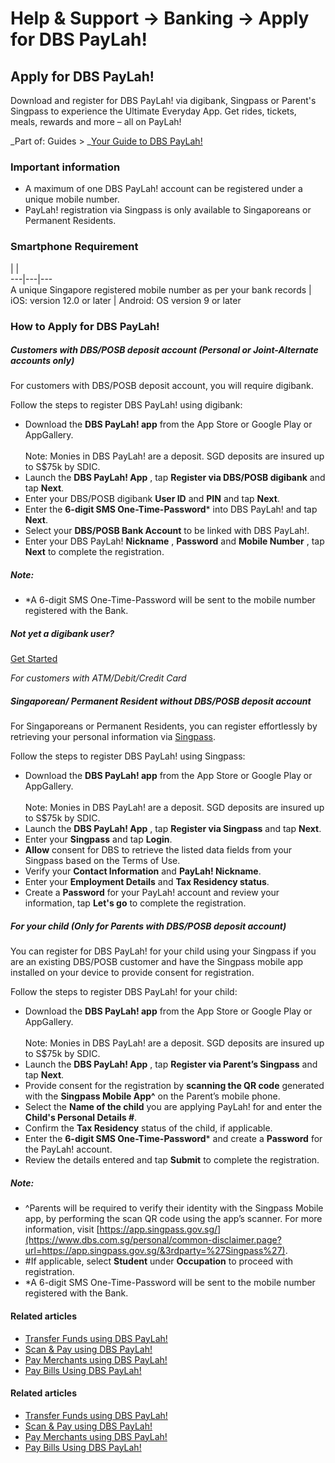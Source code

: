 # Help & Support -> Banking -> Apply for DBS PayLah!

## Apply for DBS PayLah!

Download and register for DBS PayLah! via digibank, Singpass or Parent's Singpass to experience the Ultimate Everyday App. Get rides, tickets, meals, rewards and more – all on PayLah!

_Part of: Guides > _[Your Guide to DBS PayLah!](https://www.dbs.com.sg/personal/support/guide-paylah.html)

### Important information

  * A maximum of one DBS PayLah! account can be registered under a unique mobile number.
  * PayLah! registration via Singpass is only available to Singaporeans or Permanent Residents.



### Smartphone Requirement

  
|  |   
---|---|---  
A unique Singapore registered mobile number as per your bank records | iOS: version 12.0 or later | Android: OS version 9 or later  
  
### How to Apply for DBS PayLah!

#####  Customers with DBS/POSB deposit account (Personal or Joint-Alternate accounts only)

For customers with DBS/POSB deposit account, you will require digibank.  
  
Follow the steps to register DBS PayLah! using digibank:

  * Download the **DBS PayLah! app** from the App Store or Google Play or AppGallery.  
[](https://apps.apple.com/SG/app/id878528688?mt=8) [](https://play.google.com/store/apps/details?id=com.dbs.dbspaylah) [](https://appgallery.huawei.com/#/app/C101928137)  
Note: Monies in DBS PayLah! are a deposit. SGD deposits are insured up to S$75k by SDIC. 
  * Launch the **DBS PayLah! App** , tap **Register via DBS/POSB digibank** and tap **Next**.
  * Enter your DBS/POSB digibank **User ID** and **PIN** and tap **Next**.
  * Enter the **6-digit SMS One-Time-Password*** into DBS PayLah! and tap **Next**.
  * Select your **DBS/POSB Bank Account** to be linked with DBS PayLah!.
  * Enter your DBS PayLah! **Nickname** , **Password** and **Mobile Number** , tap **Next** to complete the registration.



##### Note:

  * *A 6-digit SMS One-Time-Password will be sent to the mobile number registered with the Bank. 



##### Not yet a digibank user?

[Get Started](https://www.dbs.com.sg/personal/ibanking/ibapl/ib-apply.html)

_For customers with ATM/Debit/Credit Card_

#####  Singaporean/ Permanent Resident without DBS/POSB deposit account

For Singaporeans or Permanent Residents, you can register effortlessly by retrieving your personal information via [Singpass](https://www.dbs.com.sg/personal/deposits/bank-with-ease/dbs-myinfo).  
  
Follow the steps to register DBS PayLah! using Singpass:

  * Download the **DBS PayLah! app** from the App Store or Google Play or AppGallery.  
[](https://apps.apple.com/SG/app/id878528688?mt=8) [](https://play.google.com/store/apps/details?id=com.dbs.dbspaylah) [](https://appgallery.huawei.com/#/app/C101928137)  
Note: Monies in DBS PayLah! are a deposit. SGD deposits are insured up to S$75k by SDIC. 
  * Launch the **DBS PayLah! App** , tap **Register via Singpass** and tap **Next**.
  * Enter your **Singpass** and tap **Login**.
  * **Allow** consent for DBS to retrieve the listed data fields from your Singpass based on the Terms of Use.
  * Verify your **Contact Information** and **PayLah! Nickname**.
  * Enter your **Employment Details** and **Tax Residency status**.
  * Create a **Password** for your PayLah! account and review your information, tap **Let's go** to complete the registration.



#####  For your child (Only for Parents with DBS/POSB deposit account)

You can register for DBS PayLah! for your child using your Singpass if you are an existing DBS/POSB customer and have the Singpass mobile app installed on your device to provide consent for registration.  
  
Follow the steps to register DBS PayLah! for your child: 

  * Download the **DBS PayLah! app** from the App Store or Google Play or AppGallery.  
[](https://apps.apple.com/SG/app/id878528688?mt=8) [](https://play.google.com/store/apps/details?id=com.dbs.dbspaylah) [](https://appgallery.huawei.com/#/app/C101928137)  
Note: Monies in DBS PayLah! are a deposit. SGD deposits are insured up to S$75k by SDIC. 
  * Launch the **DBS PayLah! App** , tap **Register via Parent’s Singpass** and tap **Next**.
  * Provide consent for the registration by **scanning the QR code** generated with the **Singpass Mobile App^** on the Parent’s mobile phone.
  * Select the **Name of the child** you are applying PayLah! for and enter the **Child's Personal Details #**.
  * Confirm the **Tax Residency** status of the child, if applicable.
  * Enter the **6-digit SMS One-Time-Password*** and create a **Password** for the PayLah! account.
  * Review the details entered and tap **Submit** to complete the registration.



##### Note:

  * ^Parents will be required to verify their identity with the Singpass Mobile app, by performing the scan QR code using the app’s scanner. For more information, visit [https://app.singpass.gov.sg/](https://www.dbs.com.sg/personal/common-disclaimer.page?url=https://app.singpass.gov.sg/&3rdparty=%27Singpass%27).
  * #If applicable, select **Student** under **Occupation** to proceed with registration.
  * *A 6-digit SMS One-Time-Password will be sent to the mobile number registered with the Bank. 



#### Related articles

  * [Transfer Funds using DBS PayLah!](https://www.dbs.com.sg/personal/support/bank-ssb-paylah-transfer-funds.html)
  * [Scan & Pay using DBS PayLah!](https://www.dbs.com.sg/personal/support/bank-ssb-paylah-scan-and-pay.html)
  * [Pay Merchants using DBS PayLah!](https://www.dbs.com.sg/personal/support/bank-ssb-paylah-merchant-checkout.html)
  * [Pay Bills Using DBS PayLah!](https://www.dbs.com.sg/personal/support/bank-ssb-paylah-bill-payment.html)



#### Related articles

  * [Transfer Funds using DBS PayLah!](https://www.dbs.com.sg/personal/support/bank-ssb-paylah-transfer-funds.html)
  * [Scan & Pay using DBS PayLah!](https://www.dbs.com.sg/personal/support/bank-ssb-paylah-scan-and-pay.html)
  * [Pay Merchants using DBS PayLah!](https://www.dbs.com.sg/personal/support/bank-ssb-paylah-merchant-checkout.html)
  * [Pay Bills Using DBS PayLah!](https://www.dbs.com.sg/personal/support/bank-ssb-paylah-bill-payment.html)


